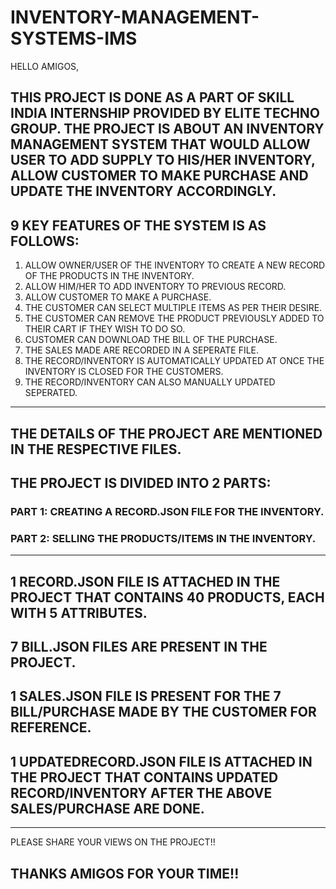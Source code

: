 # INVENTORY-MANAGEMENT-SYSTEMS-IMS
HELLO AMIGOS, 

THIS PROJECT IS DONE AS A PART OF SKILL INDIA INTERNSHIP PROVIDED BY ELITE TECHNO GROUP. 
THE PROJECT IS ABOUT AN INVENTORY MANAGEMENT SYSTEM THAT WOULD ALLOW USER TO ADD SUPPLY TO HIS/HER INVENTORY, 
ALLOW CUSTOMER TO MAKE PURCHASE AND UPDATE THE INVENTORY ACCORDINGLY.
---
## 9 KEY FEATURES OF THE SYSTEM IS AS FOLLOWS:

1) ALLOW OWNER/USER OF THE INVENTORY TO CREATE A NEW RECORD OF THE PRODUCTS IN THE INVENTORY.
2) ALLOW HIM/HER TO ADD INVENTORY TO PREVIOUS RECORD.
3) ALLOW CUSTOMER TO MAKE A PURCHASE.
4) THE CUSTOMER CAN SELECT MULTIPLE ITEMS AS PER THEIR DESIRE.
5) THE CUSTOMER CAN REMOVE THE PRODUCT PREVIOUSLY ADDED TO THEIR CART IF THEY WISH TO DO SO.
6) CUSTOMER CAN DOWNLOAD THE BILL OF THE PURCHASE.
7) THE SALES MADE ARE RECORDED IN A SEPERATE FILE.
8) THE RECORD/INVENTORY IS AUTOMATICALLY UPDATED AT ONCE THE INVENTORY IS CLOSED FOR THE CUSTOMERS.
9) THE RECORD/INVENTORY CAN ALSO MANUALLY UPDATED SEPERATED.
---
## THE DETAILS OF THE PROJECT ARE MENTIONED IN THE RESPECTIVE FILES.
## THE PROJECT IS DIVIDED INTO 2 PARTS:
### PART 1: CREATING A RECORD.JSON FILE FOR THE INVENTORY.
### PART 2: SELLING THE PRODUCTS/ITEMS IN THE INVENTORY.

---

## 1 RECORD.JSON FILE IS ATTACHED IN THE PROJECT THAT CONTAINS 40 PRODUCTS, EACH WITH 5 ATTRIBUTES.
## 7 BILL.JSON FILES ARE PRESENT IN THE PROJECT.
## 1 SALES.JSON FILE IS PRESENT FOR THE 7 BILL/PURCHASE MADE BY THE CUSTOMER FOR REFERENCE. 
## 1 UPDATEDRECORD.JSON FILE IS ATTACHED IN THE PROJECT THAT CONTAINS UPDATED RECORD/INVENTORY AFTER THE ABOVE SALES/PURCHASE ARE DONE.

---

PLEASE SHARE YOUR VIEWS ON THE PROJECT!!

## THANKS AMIGOS FOR YOUR TIME!!
